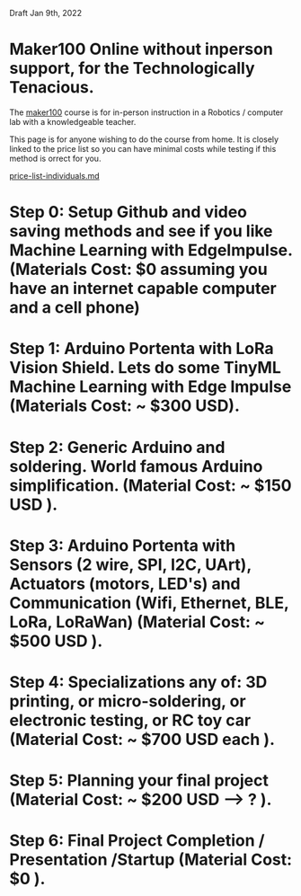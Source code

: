 Draft Jan 9th, 2022


# Maker100 Online without inperson support, for the Technologically Tenacious.

The [maker100](https://github.com/hpssjellis/maker100) course is for in-person instruction in a Robotics / computer lab with a knowledgeable teacher.

This page is for anyone wishing to do the course from home. It is closely linked to the price list so you can have minimal costs while testing if this method is  orrect for you.

[price-list-individuals.md](price-list-individuals.md)

# Step 0: Setup Github and video saving methods and see if you like Machine Learning with EdgeImpulse. (Materials Cost: $0 assuming you have an internet capable computer and a cell phone)

# Step 1: Arduino Portenta with LoRa Vision Shield. Lets do some TinyML Machine Learning with Edge Impulse  (Materials Cost: ~ $300 USD).

# Step 2: Generic Arduino and soldering. World famous Arduino simplification.  (Material Cost: ~ $150 USD ).

# Step 3: Arduino Portenta with Sensors (2 wire, SPI, I2C, UArt), Actuators (motors, LED's) and Communication (Wifi, Ethernet, BLE, LoRa, LoRaWan) (Material Cost: ~ $500 USD ).

# Step 4: Specializations any of: 3D printing, or micro-soldering, or electronic testing, or RC toy car (Material Cost: ~ $700 USD each ).

# Step 5: Planning your final project (Material Cost: ~ $200 USD --> ? ).

# Step 6: Final Project Completion / Presentation /Startup (Material Cost: $0 ).











